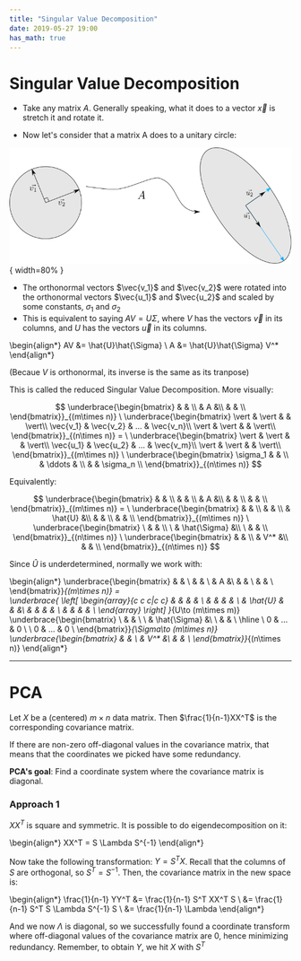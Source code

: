 ```yaml
---
title: "Singular Value Decomposition"
date: 2019-05-27 19:00
has_math: true
---
```


# Singular Value Decomposition

- Take any matrix $A$. Generally speaking, what it does to a vector $\vec{x}$ 
is stretch it and rotate it.

- Now let's consider that a matrix A does to a unitary circle:

![matrix multiplication](images/matrix-multiplication.png){ width=80% }

- The orthonormal vectors $\vec{v_1}$ and $\vec{v_2}$ were rotated into
the orthonormal vectors $\vec{u_1}$ and $\vec{u_2}$ and scaled by some
constants, $\sigma_1$ and $\sigma_2$
- This is equivalent to saying $AV = U\Sigma$, where $V$ has the vectors 
$\vec{v}$ in its columns, and $U$ has the vectors $\vec{u}$ in its columns.

\begin{align*}
AV &= \hat{U}\hat{\Sigma} \\
A &= \hat{U}\hat{\Sigma} V^*
\end{align*}

(Becaue $V$ is orthonormal, its inverse is the same as its tranpose)

This is called the reduced Singular Value Decomposition. More visually:

$$
\underbrace{\begin{bmatrix}
& & \\
& A &\\
& & \\
\end{bmatrix}}_{(m\times n)}
\
\underbrace{\begin{bmatrix}
\vert & \vert & & \vert\\
\vec{v_1} & \vec{v_2} & ... & \vec{v_n}\\
\vert & \vert & & \vert\\
\end{bmatrix}}_{(n\times n)} =
\
\underbrace{\begin{bmatrix}
\vert & \vert & & \vert\\
\vec{u_1} & \vec{u_2} & ... & \vec{v_m}\\
\vert & \vert & & \vert\\
\end{bmatrix}}_{(m\times n)}
\
\underbrace{\begin{bmatrix}
\sigma_1 & & \\
& \ddots & \\
& & \sigma_n \\
\end{bmatrix}}_{(n\times n)}
$$

Equivalently:

$$
\underbrace{\begin{bmatrix}
& & \\
& & \\
& A &\\
& & \\
& & \\
\end{bmatrix}}_{(m\times n)} = 
\
\underbrace{\begin{bmatrix}
& & \\
& & \\
& \hat{U} &\\
& & \\
& & \\
\end{bmatrix}}_{(m\times n)}
\
\underbrace{\begin{bmatrix}
\ & & \\
\ & \hat{\Sigma} &\\
\ & & \\
\end{bmatrix}}_{(n\times n)}
\
\underbrace{\begin{bmatrix}
& & \\
& V^* &\\
& & \\
\end{bmatrix}}_{(n\times n)}
$$

Since $\hat{U}$ is underdetermined, normally we work with:

\begin{align*}
\underbrace{\begin{bmatrix}
& & \\
& & \\
& A &\\
& & \\
& & \\
\end{bmatrix}}_{(m\times n)} = 
\
\underbrace{
\left[
\begin{array}{c c c|c c}
& & & & \\
& & & & \\
& \hat{U} & & &\\
& & & & \\
& & & & \\
\end{array}
\right]
}_{U\to (m\times m)}
\
\underbrace{\begin{bmatrix}
\ & & \\
\ & \hat{\Sigma} &\\
\ & & \\
\hline
\ 0 & ...  & 0 \\
\ 0 & ... & 0 \\
\end{bmatrix}}_{\Sigma\to (m\times n)}
\
\underbrace{\begin{bmatrix}
& & \\
& V^* &\\
& & \\
\end{bmatrix}}_{(n\times n)}
\end{align*}


___

# PCA

Let $X$ be a (centered) $m \times n$ data matrix. Then $\frac{1}{n-1}XX^T$ is 
the corresponding covariance matrix.

If there are non-zero off-diagonal values in the covariance matrix, that means
that the coordinates we picked have some redundancy.

**PCA's goal**: Find a coordinate system where the covariance matrix is
diagonal.

### Approach 1

$XX^T$ is square and symmetric. It is possible to do eigendecomposition on it:

\begin{align*}
XX^T = S \Lambda S^{-1}
\end{align*}

Now take the following transformation: $Y = S^T X$. Recall that the columns of
$S$ are orthogonal, so $S^T = S^{-1}$. Then, the covariance matrix in the new 
space is:

\begin{align*}
\frac{1}{n-1} YY^T &=  \frac{1}{n-1} S^T XX^T S \\
&= \frac{1}{n-1} S^T S \Lambda S^{-1} S \\
&= \frac{1}{n-1} \Lambda
\end{align*}

And we now $\Lambda$ is diagonal, so we successfully found a coordinate
transform where off-diagonal values of the covariance matrix are 0, hence
minimizing redundancy. Remember, to obtain $Y$, we hit $X$ with $S^T$


